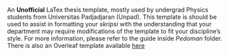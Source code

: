 An **Unofficial** LaTex thesis template, mostly used by undergrad Physics students from Universitas Padjadjaran (Unpad). This template is should be used to assist in formatting your *skripsi* with the understanding that your department may require modifications of the template to fit your discipline’s style. For more information, please refer to the guide inside *Pedoman* folder. There is also an Overleaf template available [here](https://www.overleaf.com/latex/templates/template-skripsi-fisika-universitas-padjadjaran/mmdwphtwdwsg)
